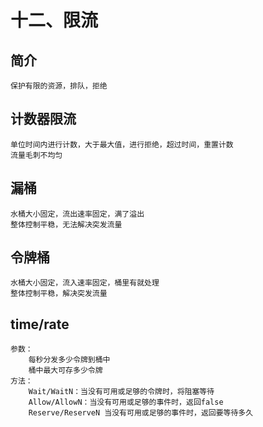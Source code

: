 # 十二、限流

## 简介
    保护有限的资源，排队，拒绝
    
## 计数器限流
    单位时间内进行计数，大于最大值，进行拒绝，超过时间，重置计数
    流量毛刺不均匀
     
## 漏桶
    水桶大小固定，流出速率固定，满了溢出
    整体控制平稳，无法解决突发流量

## 令牌桶
    水桶大小固定，流入速率固定，桶里有就处理
    整体控制平稳，解决突发流量
    
## time/rate
    参数：
        每秒分发多少令牌到桶中
        桶中最大可存多少令牌
    方法：
        Wait/WaitN：当没有可用或足够的令牌时，将阻塞等待
        Allow/AllowN：当没有可用或足够的事件时，返回false
        Reserve/ReserveN 当没有可用或足够的事件时，返回要等待多久      